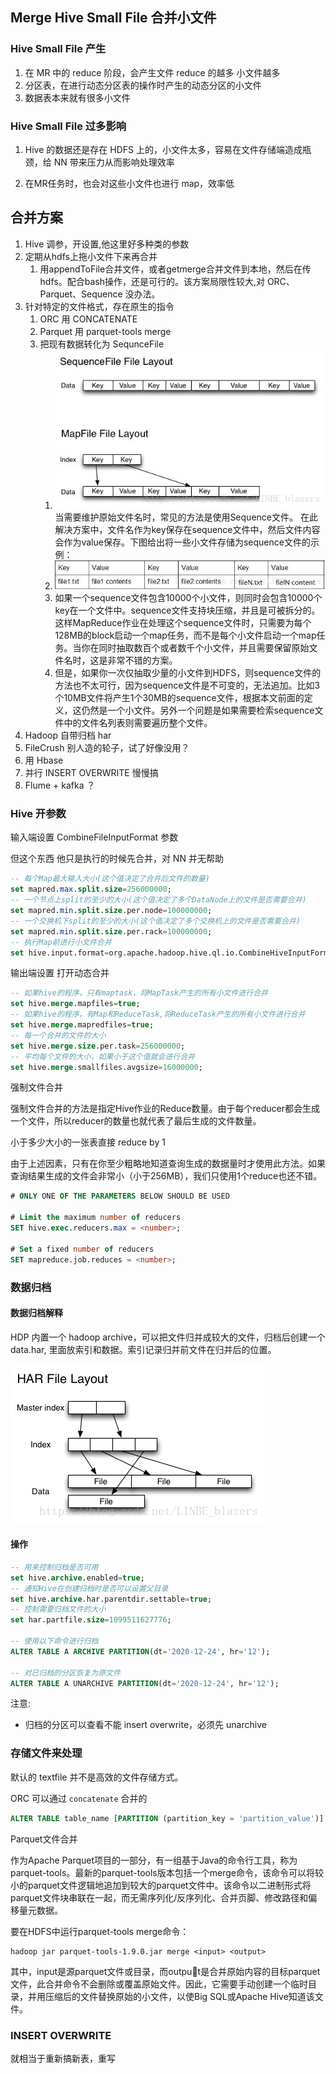 ## Merge Hive Small File 合并小文件
### Hive Small File 产生

1. 在 MR 中的 reduce 阶段，会产生文件 reduce 的越多 小文件越多
2. 分区表，在进行动态分区表的操作时产生的动态分区的小文件
3. 数据表本来就有很多小文件

### Hive Small File 过多影响

1. Hive 的数据还是存在 HDFS 上的，小文件太多，容易在文件存储端造成瓶颈，给 NN 带来压力从而影响处理效率

2. 在MR任务时，也会对这些小文件也进行 map，效率低

## 合并方案
1. Hive 调参，开设置,他这里好多种类的参数
2. 定期从hdfs上拖小文件下来再合并
   1. 用appendToFile合并文件，或者getmerge合并文件到本地，然后在传hdfs。配合bash操作，还是可行的。该方案局限性较大,对 ORC、Parquet、Sequence 没办法。
3. 针对特定的文件格式，存在原生的指令
   1. ORC 用 CONCATENATE
   2. Parquet 用 parquet-tools merge
   3. 把现有数据转化为 SequnceFile
      1. ![](../pics/seq.jpg)当需要维护原始文件名时，常见的方法是使用Sequence文件。 在此解决方案中，文件名作为key保存在sequence文件中，然后文件内容会作为value保存。下图给出将一些小文件存储为sequence文件的示例：
      2. ![](../pics/seq2.jpg)
      3. 如果一个sequence文件包含10000个小文件，则同时会包含10000个key在一个文件中。sequence文件支持块压缩，并且是可被拆分的。这样MapReduce作业在处理这个sequence文件时，只需要为每个128MB的block启动一个map任务，而不是每个小文件启动一个map任务。当你在同时抽取数百个或者数千个小文件，并且需要保留原始文件名时，这是非常不错的方案。
      4. 但是，如果你一次仅抽取少量的小文件到HDFS，则sequence文件的方法也不太可行，因为sequence文件是不可变的，无法追加。比如3个10MB文件将产生1个30MB的sequence文件，根据本文前面的定义，这仍然是一个小文件。另外一个问题是如果需要检索sequence文件中的文件名列表则需要遍历整个文件。
4. Hadoop 自带归档 har
5. FileCrush 别人造的轮子，试了好像没用？
6. 用 Hbase
7. 并行 INSERT OVERWRITE 慢慢搞
8. Flume + kafka ？
### Hive 开参数
输入端设置 CombineFileInputFormat 参数 

但这个东西 他只是执行的时候先合并，对 NN 并无帮助
```SQL
-- 每个Map最大输入大小(这个值决定了合并后文件的数量)
set mapred.max.split.size=256000000;  
-- 一个节点上split的至少的大小(这个值决定了多个DataNode上的文件是否需要合并)
set mapred.min.split.size.per.node=100000000;
-- 一个交换机下split的至少的大小(这个值决定了多个交换机上的文件是否需要合并)  
set mapred.min.split.size.per.rack=100000000;
-- 执行Map前进行小文件合并
set hive.input.format=org.apache.hadoop.hive.ql.io.CombineHiveInputFormat; 
```

输出端设置 打开动态合并
```SQL
-- 如果hive的程序，只有maptask，将MapTask产生的所有小文件进行合并
set hive.merge.mapfiles=true;
-- 如果hive的程序，有Map和ReduceTask,将ReduceTask产生的所有小文件进行合并
set hive.merge.mapredfiles=true;
-- 每一个合并的文件的大小
set hive.merge.size.per.task=256000000;
-- 平均每个文件的大小，如果小于这个值就会进行合并
set hive.merge.smallfiles.avgsize=16000000;
```

强制文件合并

强制文件合并的方法是指定Hive作业的Reduce数量。由于每个reducer都会生成一个文件，所以reducer的数量也就代表了最后生成的文件数量。

小于多少大小的一张表直接 reduce by 1

由于上述因素，只有在你至少粗略地知道查询生成的数据量时才使用此方法。如果查询结果生成的文件会非常小（小于256MB），我们只使用1个reduce也还不错。
```SQL
# ONLY ONE OF THE PARAMETERS BELOW SHOULD BE USED

# Limit the maximum number of reducers
SET hive.exec.reducers.max = <number>;

# Set a fixed number of reducers
SET mapreduce.job.reduces = <number>;
```
### 数据归档

#### 数据归档解释

HDP 内置一个 hadoop archive，可以把文件归并成较大的文件，归档后创建一个 data.har, 里面放索引和数据。索引记录归并前文件在归并后的位置。

![](../pics/har.png)

#### 操作
```SQL
-- 用来控制归档是否可用
set hive.archive.enabled=true;
-- 通知Hive在创建归档时是否可以设置父目录
set hive.archive.har.parentdir.settable=true;
-- 控制需要归档文件的大小
set har.partfile.size=1099511627776;

-- 使用以下命令进行归档
ALTER TABLE A ARCHIVE PARTITION(dt='2020-12-24', hr='12');

-- 对已归档的分区恢复为原文件
ALTER TABLE A UNARCHIVE PARTITION(dt='2020-12-24', hr='12');
```
注意:
- 归档的分区可以查看不能 insert overwrite，必须先 unarchive

### 存储文件来处理

默认的 textfile 并不是高效的文件存储方式。

ORC 可以通过 `concatenate` 合并的
```SQL
ALTER TABLE table_name [PARTITION (partition_key = 'partition_value')] CONCATENATE;
```

Parquet文件合并

作为Apache Parquet项目的一部分，有一组基于Java的命令行工具，称为parquet-tools。最新的parquet-tools版本包括一个merge命令，该命令可以将较小的parquet文件逻辑地追加到较大的parquet文件中。该命令以二进制形式将parquet文件块串联在一起，而无需序列化/反序列化、合并页脚、修改路径和偏移量元数据。

要在HDFS中运行parquet-tools merge命令：
```shell
hadoop jar parquet-tools-1.9.0.jar merge <input> <output>
```
其中，input是源parquet文件或目录，而output是合并原始内容的目标parquet文件，此合并命令不会删除或覆盖原始文件。因此，它需要手动创建一个临时目录，并用压缩后的文件替换原始的小文件，以使Big SQL或Apache Hive知道该文件。

### INSERT OVERWRITE 

就相当于重新搞新表，重写
